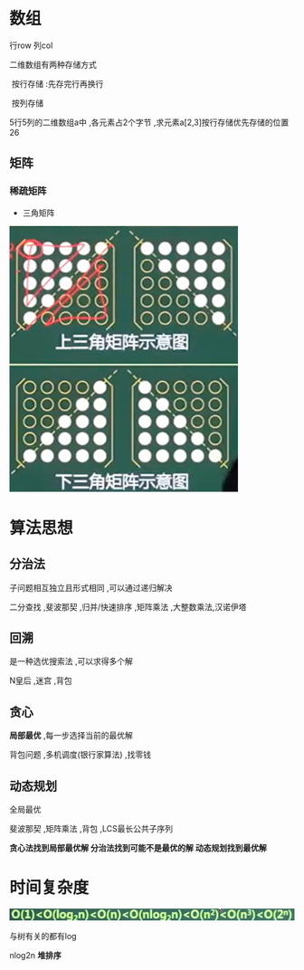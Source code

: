 # 数组

行row	列col



二维数组有两种存储方式

​	按行存储 :先存完行再换行

​	按列存储



5行5列的二维数组a中 ,各元素占2个字节 ,求元素a[2,3]按行存储优先存储的位置		26







## 矩阵



### 稀疏矩阵



* 三角矩阵

![image-20200828165245543](image.assets/image-20200828165245543.png)

























# 算法思想

## 分治法

子问题相互独立且形式相同 ,可以通过递归解决



二分查找 ,斐波那契 ,归并/快速排序 ,矩阵乘法 ,大整数乘法,汉诺伊塔



## 回溯

是一种选优搜索法 ,可以求得多个解



N皇后 ,迷宫 ,背包



## 贪心

**局部最优** ,每一步选择当前的最优解



背包问题 ,多机调度(银行家算法) ,找零钱



## 动态规划

全局最优



斐波那契 ,矩阵乘法 ,背包 ,LCS最长公共子序列



**贪心法找到局部最优解	分治法找到可能不是最优的解	动态规划找到最优解**



# 时间复杂度

![image-20200828201210360](image.assets/image-20200828201210360.png)



与树有关的都有log



nlog2n	**堆排序**



































